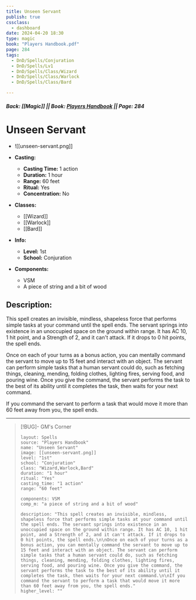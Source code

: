 ```yaml
---
title: Unseen Servant
publish: true
cssclass:
  - dashboard
date: 2024-04-20 18:30
type: magic
book: "Players Handbook.pdf"
page: 284
tags:
  - DnD/Spells/Conjuration
  - DnD/Spells/Lv1
  - DnD/Spells/Class/Wizard
  - DnD/Spells/Class/Warlock
  - DnD/Spells/Class/Bard

---
```


##### Back: [[Magic]] || Book: [Players Handbook](https://drive.google.com/drive/folders/1O5bhpYizcIT5xxAoLOuzCRht_PVS7VSG?usp=sharing) || Page: 284

# Unseen Servant
- ![[unseen-servant.png]]
- **Casting:**
    - **Casting Time:** 1 action
    - **Duration:** 1 hour
    - **Range:** 60 feet
    - **Ritual:** Yes
    - **Concentration:** No
- **Classes:**
    - [[Wizard]]
    - [[Warlock]]
    - [[Bard]]

- **Info:**
    - **Level:** 1st
    - **School:** Conjuration
- **Components:**
    - VSM
    - A piece of string and a bit of wood

## Description:
This spell creates an invisible, mindless, shapeless force that performs simple tasks at your command until the spell ends. The servant springs into existence in an unoccupied space on the ground within range. It has AC 10, 1 hit point, and a Strength of 2, and it can't attack. If it drops to 0 hit points, the spell ends.

Once on each of your turns as a bonus action, you can mentally command the servant to move up to 15 feet and interact with an object. The servant can perform simple tasks that a human servant could do, such as fetching things, cleaning, mending, folding clothes, lighting fires, serving food, and pouring wine. Once you give the command, the servant performs the task to the best of its ability until it completes the task, then waits for your next command.

If you command the servant to perform a task that would move it more than 60 feet away from you, the spell ends.



---

> [!BUG]- GM's Corner
>
> ```statblock
> layout: Spells
> source: "Players Handbook"
> name: "Unseen Servant"
> image: [[unseen-servant.png]]
> level: "1st"
> school: "Conjuration"
> class: "Wizard,Warlock,Bard"
> duration: "1 hour"
> ritual: "Yes"
> casting_time: "1 action"
> range: "60 feet"
>
> components: VSM
> comp_m: "a piece of string and a bit of wood"
>
> description: "This spell creates an invisible, mindless, shapeless force that performs simple tasks at your command until the spell ends. The servant springs into existence in an unoccupied space on the ground within range. It has AC 10, 1 hit point, and a Strength of 2, and it can't attack. If it drops to 0 hit points, the spell ends.\n\nOnce on each of your turns as a bonus action, you can mentally command the servant to move up to 15 feet and interact with an object. The servant can perform simple tasks that a human servant could do, such as fetching things, cleaning, mending, folding clothes, lighting fires, serving food, and pouring wine. Once you give the command, the servant performs the task to the best of its ability until it completes the task, then waits for your next command.\n\nIf you command the servant to perform a task that would move it more than 60 feet away from you, the spell ends."
> higher_level: ""
> ```
